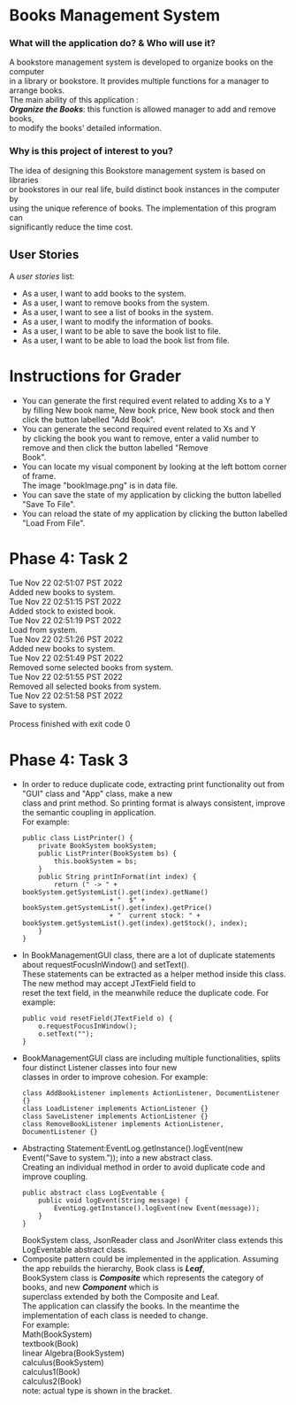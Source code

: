 # Books Management System

### What will the application do? & Who will use it?

A bookstore management system is developed to organize books on the computer <br>
in a library or bookstore. It provides multiple functions for a manager to arrange books.<br>
The main ability of this application : <br>
***Organize the Books***: this function is allowed manager to add and remove books, <br>
to modify the books' detailed information.

### Why is this project of interest to you?

The idea of designing this Bookstore management system is based on libraries <br>
or bookstores in our real life, build distinct book instances in the computer by <br>
using the unique reference of books. The implementation of this program can <br>
significantly reduce the time cost.

## User Stories

A *user stories* list:

- As a user, I want to add books to the system.
- As a user, I want to remove books from the system.
- As a user, I want to see a list of books in the system.
- As a user, I want to modify the information of books.
- As a user, I want to be able to save the book list to file.
- As a user, I want to be able to load the book list from file.

# Instructions for Grader

- You can generate the first required event related to adding Xs to a Y <br>
  by filling New book name, New book price, New book stock and then click the button labelled "Add Book".
- You can generate the second required event related to Xs and Y <br>
  by clicking the book you want to remove, enter a valid number to remove and then click the button labelled "Remove<br>
  Book".
- You can locate my visual component by looking at the left bottom corner of frame. <br>
  The image "bookImage.png" is in data file.
- You can save the state of my application by clicking the button labelled "Save To File".
- You can reload the state of my application by clicking the button labelled "Load From File".

# Phase 4: Task 2

Tue Nov 22 02:51:07 PST 2022<br>
Added new books to system.<br>
Tue Nov 22 02:51:15 PST 2022<br>
Added stock to existed book.<br>
Tue Nov 22 02:51:19 PST 2022<br>
Load from system.<br>
Tue Nov 22 02:51:26 PST 2022<br>
Added new books to system.<br>
Tue Nov 22 02:51:49 PST 2022<br>
Removed some selected books from system.<br>
Tue Nov 22 02:51:55 PST 2022<br>
Removed all selected books from system.<br>
Tue Nov 22 02:51:58 PST 2022<br>
Save to system.<br>
<br>
Process finished with exit code 0<br>

# Phase 4: Task 3

- In order to reduce duplicate code, extracting print functionality out from "GUI" class and "App" class, make a new<br>
  class and print method. So printing format is always consistent, improve the semantic coupling in application. <br>
  For example: <br>
  ```
  public class ListPrinter() {
      private BookSystem bookSystem;
      public ListPrinter(BookSystem bs) {
          this.bookSystem = bs;
      }
      public String printInFormat(int index) {
          return (" -> " + bookSystem.getSystemList().get(index).getName()
                        + "  $" + bookSystem.getSystemList().get(index).getPrice()
                        + "  current stock: " + bookSystem.getSystemList().get(index).getStock(), index);
      }
  }
  ```
- In BookManagementGUI class, there are a lot of duplicate statements about requestFocusInWindow() and setText().<br>
  These statements can be extracted as a helper method inside this class. The new method may accept JTextField field
  to<br>
  reset the text field, in the meanwhile reduce the duplicate code. For example: <br>
  ```
  public void resetField(JTextField o) {
      o.requestFocusInWindow();
      o.setText("");
  }
  ```
- BookManagementGUI class are including multiple functionalities, splits four distinct Listener classes into four
  new <br>
  classes in order to improve cohesion. For example: <br>
  ```
  class AddBookListener implements ActionListener, DocumentListener {}
  class LoadListener implements ActionListener {}
  class SaveListener implements ActionListener {}
  class RemoveBookListener implements ActionListener, DocumentListener {}
  ```
- Abstracting Statement:EventLog.getInstance().logEvent(new Event("Save to system.")); into a new abstract class. <br>
  Creating an individual method in order to avoid duplicate code and improve coupling.  <br>
  ```
  public abstract class LogEventable {
      public void logEvent(String message) {
          EventLog.getInstance().logEvent(new Event(message));
      }
  }
  ```
  BookSystem class, JsonReader class and JsonWriter class extends this LogEventable abstract class.
- Composite pattern could be implemented in the application. Assuming the app rebuilds the hierarchy, Book class is 
  ***Leaf***,<br>
  BookSystem class is ***Composite*** which represents the category of books, and new ***Component*** which is<br>
  superclass extended by both the Composite and Leaf. <br>
  The application can classify the books. In the meantime the implementation of each class is needed to change.<br>
  For example:<br>
  Math(BookSystem)<br>
      textbook(Book)<br>
      linear Algebra(BookSystem)<br>
      calculus(BookSystem)<br>
          calculus1(Book)<br>
          calculus2(Book)<br>
  note: actual type is shown in the bracket.
